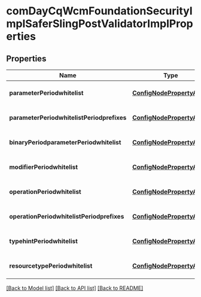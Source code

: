 # comDayCqWcmFoundationSecurityImplSaferSlingPostValidatorImplProperties

## Properties
Name | Type | Description | Notes
------------ | ------------- | ------------- | -------------
**parameterPeriodwhitelist** | [**ConfigNodePropertyArray**](ConfigNodePropertyArray.md) |  | [optional] [default to null]
**parameterPeriodwhitelistPeriodprefixes** | [**ConfigNodePropertyArray**](ConfigNodePropertyArray.md) |  | [optional] [default to null]
**binaryPeriodparameterPeriodwhitelist** | [**ConfigNodePropertyArray**](ConfigNodePropertyArray.md) |  | [optional] [default to null]
**modifierPeriodwhitelist** | [**ConfigNodePropertyArray**](ConfigNodePropertyArray.md) |  | [optional] [default to null]
**operationPeriodwhitelist** | [**ConfigNodePropertyArray**](ConfigNodePropertyArray.md) |  | [optional] [default to null]
**operationPeriodwhitelistPeriodprefixes** | [**ConfigNodePropertyArray**](ConfigNodePropertyArray.md) |  | [optional] [default to null]
**typehintPeriodwhitelist** | [**ConfigNodePropertyArray**](ConfigNodePropertyArray.md) |  | [optional] [default to null]
**resourcetypePeriodwhitelist** | [**ConfigNodePropertyArray**](ConfigNodePropertyArray.md) |  | [optional] [default to null]

[[Back to Model list]](../README.md#documentation-for-models) [[Back to API list]](../README.md#documentation-for-api-endpoints) [[Back to README]](../README.md)


